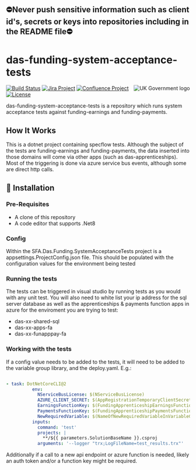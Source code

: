 ## ⛔Never push sensitive information such as client id's, secrets or keys into repositories including in the README file⛔

# das-funding-system-acceptance-tests

<img src="https://avatars.githubusercontent.com/u/9841374?s=200&v=4" align="right" alt="UK Government logo">

[![Build Status](https://dev.azure.com/sfa-gov-uk/Digital%20Apprenticeship%20Service/_apis/build/status/das-funding-system-acceptance-tests?branchName=main)](https://dev.azure.com/sfa-gov-uk/Digital%20Apprenticeship%20Service/_build/latest?definitionId=3217&branchName=main)
[![Jira Project](https://img.shields.io/badge/Jira-Project-blue)](https://skillsfundingagency.atlassian.net/jira/software/c/projects/FLP/boards/753)
[![Confluence Project](https://img.shields.io/badge/Confluence-Project-blue)](https://skillsfundingagency.atlassian.net/wiki/spaces/NDL/pages/3480354918/Flexible+Payments+Models)
[![License](https://img.shields.io/badge/license-MIT-lightgrey.svg?longCache=true&style=flat-square)](https://en.wikipedia.org/wiki/MIT_License)

das-funding-system-acceptance-tests is a repository which runs system acceptance tests against funding-earnings and funding-payments.


## How It Works

This is a dotnet project containing specflow tests. Although the subject of the tests are funding-earnings and funding-payments, the data inserted into those domains will come via other apps (such as das-apprenticeships). Most of the triggering is done via azure service bus events, although some are direct http calls.

## 🚀 Installation

### Pre-Requisites

* A clone of this repository
* A code editor that supports .Net8

### Config

Within the SFA.Das.Funding.SystemAcceptanceTests project is a appsettings.ProjectConfig.json file. This should be populated with the configuration values for the environment being tested

### Running the tests

The tests can be triggered in visual studio by running tests as you would with any unit test. You will also need to white list your ip address for the sql server database as well as the apprenticeships & payments function apps in azure for the enviroment you are trying to test:
 - das-xx-shared-sql
 - das-xx-apps-fa
 - das-xx-funapppay-fa
 
### Working with the tests

If a config value needs to be added to the tests, it will need to be added to the variable group library, and the deploy.yaml. E.g.: 

```yaml

- task: DotNetCoreCLI@2
          env:
            NServiceBusLicense: $(NServiceBusLicense)
            AZURE_CLIENT_SECRET: $(AppRegistrationTemporaryClientSecret)
            EarningsFunctionKey: $(FundingApprenticeshipEarningsFunctionAppSystemKey)
            PaymentsFunctionKey: $(FundingApprenticeshipPaymentsFunctionAppSystemKey)
            NewRequiredVariable: $(NameOfNewRequiredVariableInVariableGroup)
          inputs:
            command: 'test'
            projects: |
              **/${{ parameters.SolutionBaseName }}.csproj
            arguments: '--logger "trx;LogFileName=test_results.trx"'
```

Additionally if a call to a new api endpoint or azure function is needed, likely an auth token and/or a function key might be required.